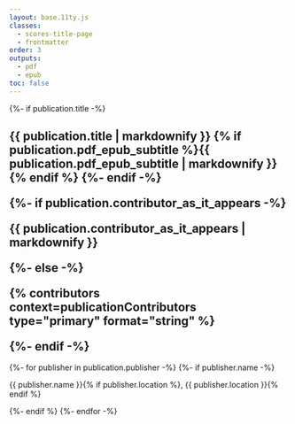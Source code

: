 ```yaml
---
layout: base.11ty.js
classes:
  - scores-title-page
  - frontmatter
order: 3
outputs:
  - pdf
  - epub
toc: false
---
```


<section class="scores-title-block">

{%- if publication.title -%}
  <h1 class="scores-title">{{ publication.title | markdownify }}
  {% if publication.pdf_epub_subtitle %}<span class="scores-subtitle">{{ publication.pdf_epub_subtitle | markdownify }}</span>{% endif %}
{%- endif -%}

{%- if publication.contributor_as_it_appears -%}
  <p class="scores-contributor">{{ publication.contributor_as_it_appears | markdownify }}</p>
{%- else -%}
  <p class="scores-contributor">{% contributors context=publicationContributors type="primary" format="string" %}</p>
{%- endif -%}

</section>

<section class="scores-publisher-block">

{%- for publisher in publication.publisher -%}
  {%- if publisher.name -%}
    <p class="scores-publisher">{{ publisher.name }}{% if publisher.location %}, {{ publisher.location }}{% endif %}</p>
  {%- endif %}
{%- endfor -%}

</section>
